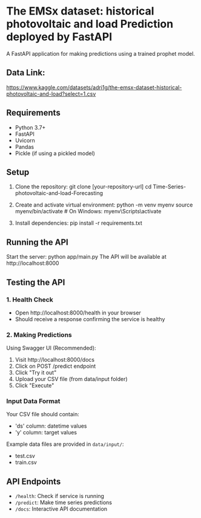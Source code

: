 # The EMSx dataset: historical photovoltaic and load Prediction deployed by FastAPI 

A FastAPI application for making predictions using a trained prophet model.

## Data Link:
https://www.kaggle.com/datasets/adri1g/the-emsx-dataset-historical-photovoltaic-and-load?select=1.csv

## Requirements

- Python 3.7+
- FastAPI
- Uvicorn
- Pandas
- Pickle (if using a pickled model)


## Setup

1. Clone the repository:
git clone [your-repository-url]
cd Time-Series-photovoltaic-and-load-Forecasting

2. Create and activate virtual environment:
python -m venv myenv
source myenv/bin/activate  # On Windows: myenv\Scripts\activate

3. Install dependencies:
pip install -r requirements.txt

## Running the API

Start the server:
python app/main.py
The API will be available at http://localhost:8000

## Testing the API

### 1. Health Check
- Open http://localhost:8000/health in your browser
- Should receive a response confirming the service is healthy

### 2. Making Predictions
Using Swagger UI (Recommended):
1. Visit http://localhost:8000/docs
2. Click on POST /predict endpoint
3. Click "Try it out"
4. Upload your CSV file (from data/input folder)
5. Click "Execute"

### Input Data Format
Your CSV file should contain:
- 'ds' column: datetime values
- 'y' column: target values

Example data files are provided in `data/input/`:
- test.csv
- train.csv

## API Endpoints
- `/health`: Check if service is running
- `/predict`: Make time series predictions
- `/docs`: Interactive API documentation


